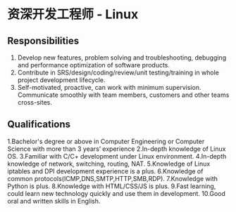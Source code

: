 # 资深开发工程师 - Linux


## Responsibilities

1. Develop new features, problem solving and troubleshooting, debugging and performance optimization of software products.
2. Contribute in SRS/design/coding/review/unit testing/training in whole project development lifecycle.
3. Self-motivated, proactive, can work with minimum supervision. Communicate smoothly with team members, customers and other teams cross-sites.


## Qualifications

1.Bachelor's degree or above in Computer Engineering or Computer Science with more than 3 years’ experience
2.In-depth knowledge of Linux OS.
3.Familiar with C/C+ development under Linux environment.
4.In-depth knowledge of network, switching, routing, NAT.
5.Knowledge of Linux iptables and DPI development experience is a plus.
6.Knowledge of common protocols(ICMP,DNS,SMTP,HTTP,SMB,RDP).
7.Knowledge with Python is plus.
8.Knowledge with HTML/CSS/JS is plus.
9.Fast learning, could learn new technology quickly and use them in development.
10.Good oral and written skills in English.